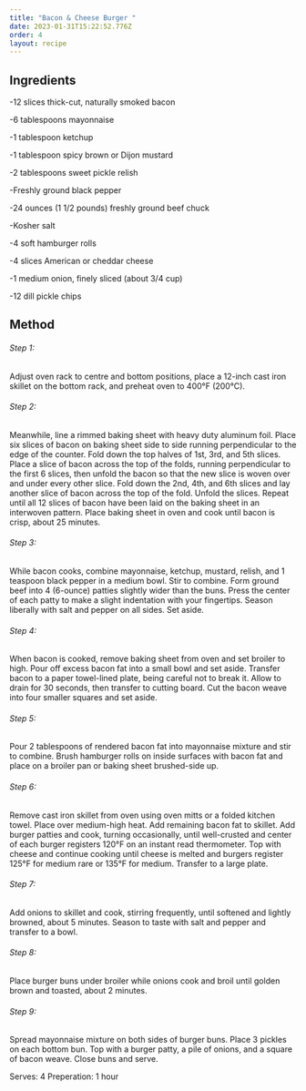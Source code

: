 ```yaml
---
title: "Bacon & Cheese Burger "
date: 2023-01-31T15:22:52.776Z
order: 4
layout: recipe
---
```

## I﻿ngredients

\-12 slices thick-cut, naturally smoked bacon

\-6 tablespoons mayonnaise

\-1 tablespoon ketchup

\-1 tablespoon spicy brown or Dijon mustard

\-2 tablespoons sweet pickle relish

\-Freshly ground black pepper

\-24 ounces (1 1/2 pounds) freshly ground beef chuck

\-Kosher salt

\-4 soft hamburger rolls

\-4 slices American or cheddar cheese

\-1 medium onion, finely sliced (about 3/4 cup)

\-12 dill pickle chips

## Method

###### Step 1:


Adjust oven rack to centre and bottom positions, place a 12-inch cast iron skillet on the bottom rack, and preheat oven to 400°F (200°C).

###### Step 2:


Meanwhile, line a rimmed baking sheet with heavy duty aluminum foil. Place six slices of bacon on baking sheet side to side running perpendicular to the edge of the counter. Fold down the top halves of 1st, 3rd, and 5th slices. Place a slice of bacon across the top of the folds, running perpendicular to the first 6 slices, then unfold the bacon so that the new slice is woven over and under every other slice. Fold down the 2nd, 4th, and 6th slices and lay another slice of bacon across the top of the fold. Unfold the slices. Repeat until all 12 slices of bacon have been laid on the baking sheet in an interwoven pattern. Place baking sheet in oven and cook until bacon is crisp, about 25 minutes.

###### S﻿tep 3:


While bacon cooks, combine mayonnaise, ketchup, mustard, relish, and 1 teaspoon black pepper in a medium bowl. Stir to combine. Form ground beef into 4 (6-ounce) patties slightly wider than the buns. Press the center of each patty to make a slight indentation with your fingertips. Season liberally with salt and pepper on all sides. Set aside.

###### S﻿tep 4:


When bacon is cooked, remove baking sheet from oven and set broiler to high. Pour off excess bacon fat into a small bowl and set aside. Transfer bacon to a paper towel-lined plate, being careful not to break it. Allow to drain for 30 seconds, then transfer to cutting board. Cut the bacon weave into four smaller squares and set aside.

###### S﻿tep 5:


Pour 2 tablespoons of rendered bacon fat into mayonnaise mixture and stir to combine. Brush hamburger rolls on inside surfaces with bacon fat and place on a broiler pan or baking sheet brushed-side up.

###### S﻿tep 6:


Remove cast iron skillet from oven using oven mitts or a folded kitchen towel. Place over medium-high heat. Add remaining bacon fat to skillet. Add burger patties and cook, turning occasionally, until well-crusted and center of each burger registers 120°F on an instant read thermometer. Top with cheese and continue cooking until cheese is melted and burgers register 125°F for medium rare or 135°F for medium. Transfer to a large plate.

###### S﻿tep 7:


Add onions to skillet and cook, stirring frequently, until softened and lightly browned, about 5 minutes. Season to taste with salt and pepper and transfer to a bowl.

###### S﻿tep 8:


Place burger buns under broiler while onions cook and broil until golden brown and toasted, about 2 minutes.

###### S﻿tep 9:


Spread mayonnaise mixture on both sides of burger buns. Place 3 pickles on each bottom bun. Top with a burger patty, a pile of onions, and a square of bacon weave. Close buns and serve.

S﻿erves: 4
P﻿reperation: 1 hour